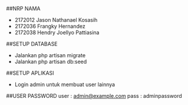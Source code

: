 ##NRP NAMA
- 2172012 Jason Nathanael Kosasih
- 2172036 Frangky Hernandez
- 2172038 Hendry Joellyo Pattiasina

##SETUP DATABASE
- Jalankan php artisan migrate
- Jalankan php artisan db:seed

##SETUP APLIKASI
- Login admin untuk membuat user lainnya

##USER PASSWORD
user : admin@example.com
pass : adminpassword
